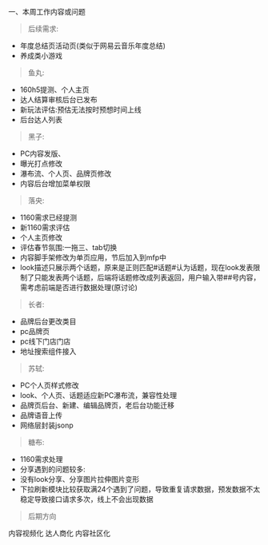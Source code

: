 一、本周工作内容或问题

> 后续需求:

* 年度总结页活动页(类似于网易云音乐年度总结)
* 养成类小游戏

> 鱼丸:

* 160h5提测、个人主页
* 达人结算审核后台已发布
* 新玩法评估:预估无法按时预想时间上线
* 后台达人列表


> 黑子:

* PC内容发版、
* 曝光打点修改
* 瀑布流、个人页、品牌页修改
* 内容后台增加菜单权限


> 落央:

* 1160需求已经提测
* 新1160需求评估
* 个人主页修改
* 评估春节氛围:一拖三、tab切换
* 内容脚手架修改为单页应用，节后加入到mfp中
* look描述只展示两个话题，原来是正则匹配#话题#认为话题，现在look发表限制了只能发表两个话题，后端将话题修改成列表返回，用户输入带##号内容，需考虑前端是否进行数据处理(原讨论)


> 长者:

* 品牌后台更改类目
* pc品牌页
* pc线下门店门店
* 地址搜索组件接入


> 苏轼:

* PC个人页样式修改
* look、个人页、话题适应新PC瀑布流，兼容性处理
* 品牌页后台、新建、编辑品牌页，老后台功能迁移
* 品牌语音上传
* 网络层封装jsonp

> 糖布:

* 1160需求处理
* 分享遇到的问题较多:
* 没有look分享、分享图片拉伸图片变形
* 下拉刷新模块比较获取满24个遇到了问题，导致重复请求数据，预发数据不太稳定导致接口请求多次，线上不会出现数据


> 后期方向

内容视频化
达人商化
内容社区化


